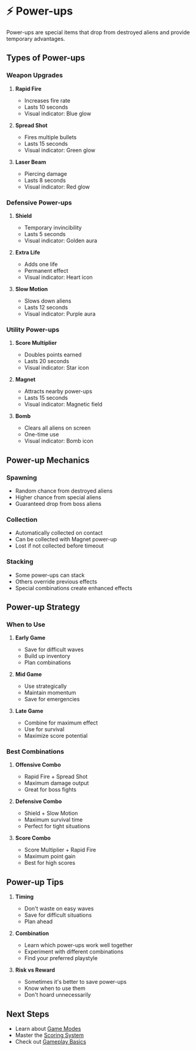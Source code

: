 # ⚡ Power-ups

Power-ups are special items that drop from destroyed aliens and provide
temporary advantages.

## Types of Power-ups

### Weapon Upgrades

1. **Rapid Fire**

    - Increases fire rate
    - Lasts 10 seconds
    - Visual indicator: Blue glow

2. **Spread Shot**

    - Fires multiple bullets
    - Lasts 15 seconds
    - Visual indicator: Green glow

3. **Laser Beam**
    - Piercing damage
    - Lasts 8 seconds
    - Visual indicator: Red glow

### Defensive Power-ups

1. **Shield**

    - Temporary invincibility
    - Lasts 5 seconds
    - Visual indicator: Golden aura

2. **Extra Life**

    - Adds one life
    - Permanent effect
    - Visual indicator: Heart icon

3. **Slow Motion**
    - Slows down aliens
    - Lasts 12 seconds
    - Visual indicator: Purple aura

### Utility Power-ups

1. **Score Multiplier**

    - Doubles points earned
    - Lasts 20 seconds
    - Visual indicator: Star icon

2. **Magnet**

    - Attracts nearby power-ups
    - Lasts 15 seconds
    - Visual indicator: Magnetic field

3. **Bomb**
    - Clears all aliens on screen
    - One-time use
    - Visual indicator: Bomb icon

## Power-up Mechanics

### Spawning

- Random chance from destroyed aliens
- Higher chance from special aliens
- Guaranteed drop from boss aliens

### Collection

- Automatically collected on contact
- Can be collected with Magnet power-up
- Lost if not collected before timeout

### Stacking

- Some power-ups can stack
- Others override previous effects
- Special combinations create enhanced effects

## Power-up Strategy

### When to Use

1. **Early Game**

    - Save for difficult waves
    - Build up inventory
    - Plan combinations

2. **Mid Game**

    - Use strategically
    - Maintain momentum
    - Save for emergencies

3. **Late Game**
    - Combine for maximum effect
    - Use for survival
    - Maximize score potential

### Best Combinations

1. **Offensive Combo**

    - Rapid Fire + Spread Shot
    - Maximum damage output
    - Great for boss fights

2. **Defensive Combo**

    - Shield + Slow Motion
    - Maximum survival time
    - Perfect for tight situations

3. **Score Combo**
    - Score Multiplier + Rapid Fire
    - Maximum point gain
    - Best for high scores

## Power-up Tips

1. **Timing**

    - Don't waste on easy waves
    - Save for difficult situations
    - Plan ahead

2. **Combination**

    - Learn which power-ups work well together
    - Experiment with different combinations
    - Find your preferred playstyle

3. **Risk vs Reward**
    - Sometimes it's better to save power-ups
    - Know when to use them
    - Don't hoard unnecessarily

## Next Steps

- Learn about [Game Modes](modes.md)
- Master the [Scoring System](scoring.md)
- Check out [Gameplay Basics](basics.md)
